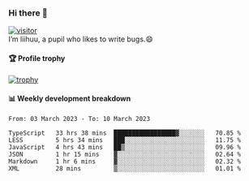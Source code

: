### Hi there 👋
[![visitor](https://visitor-badge.glitch.me/badge?page_id=liihuu&right_color=blue)](https://github.com/liihuu)<br>
I’m liihuu, a pupil who likes to write bugs.😄


#### 🏆 Profile trophy
[![trophy](https://github-profile-trophy.vercel.app?username=liihuu&margin-w=16&margin-h=16&rank=-C,-B)](https://github.com/liihuu)


#### 📊 Weekly development breakdown
<!--START_SECTION:waka-->

```text
From: 03 March 2023 - To: 10 March 2023

TypeScript   33 hrs 38 mins  █████████████████▓░░░░░░░   70.85 %
LESS         5 hrs 34 mins   ███░░░░░░░░░░░░░░░░░░░░░░   11.75 %
JavaScript   4 hrs 43 mins   ██▒░░░░░░░░░░░░░░░░░░░░░░   09.96 %
JSON         1 hr 15 mins    ▓░░░░░░░░░░░░░░░░░░░░░░░░   02.64 %
Markdown     1 hr 6 mins     ▓░░░░░░░░░░░░░░░░░░░░░░░░   02.32 %
XML          28 mins         ▒░░░░░░░░░░░░░░░░░░░░░░░░   01.01 %
```

<!--END_SECTION:waka-->

<!--
**liihuu/liihuu** is a ✨ _special_ ✨ repository because its `README.md` (this file) appears on your GitHub profile.

Here are some ideas to get you started:

- 🔭 I’m currently working on ...
- 🌱 I’m currently learning ...
- 👯 I’m looking to collaborate on ...
- 🤔 I’m looking for help with ...
- 💬 Ask me about ...
- 📫 How to reach me: ...
- 😄 Pronouns: ...
- ⚡ Fun fact: ...
-->

